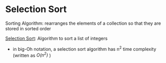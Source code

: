 # Selection Sort

Sorting Algorithm: rearranges the elements of a collection so that they are stored in sorted order

[Selection Sort](https://en.wikipedia.org/wiki/Selection_sort): Algorithm to sort a list of integers

- in big-Oh notation, a selection sort algorithm has n<sup>2</sup> time complexity (written as *O(n<sup>2</sup>)* )
